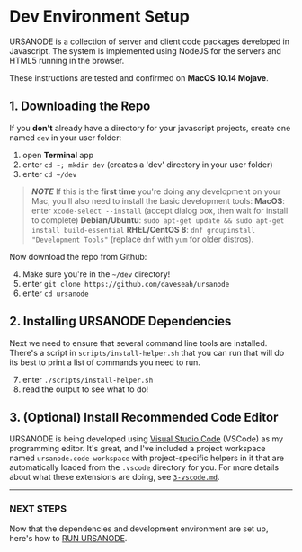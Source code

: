 # Dev Environment Setup

URSANODE is a collection of server and client code packages developed in Javascript. The system is implemented using NodeJS for the servers and HTML5 running in the browser. 

These instructions are tested and confirmed on **MacOS 10.14 Mojave**.

## 1. Downloading the Repo

If you **don't** already have a directory for your javascript projects, create one named `dev` in your user folder:

1. open **Terminal** app
2. enter `cd ~; mkdir dev` (creates a 'dev' directory in your user folder)
3. enter `cd ~/dev`

> ***NOTE*** 
If this is the **first time** you're doing any development on your Mac, you'll also need to install the basic development tools:
**MacOS**: enter `xcode-select --install` (accept dialog box, then wait for install to complete)
**Debian/Ubuntu**: `sudo apt-get update && sudo apt-get install build-essential`
**RHEL/CentOS 8**: `dnf groupinstall "Development Tools"` (replace `dnf` with `yum` for older distros).

Now download the repo from Github:

4. Make sure you're in the `~/dev` directory!
5. enter `git clone https://github.com/daveseah/ursanode`
6. enter `cd ursanode`

## 2. Installing URSANODE Dependencies

Next we need to ensure that several command line tools are installed. There's a script in `scripts/install-helper.sh` that you can run that will do its best to print a list of commands you need to run.

7. enter `./scripts/install-helper.sh`
8. read the output to see what to do!

## 3. (Optional) Install Recommended Code Editor

URSANODE is being developed using [Visual Studio Code](https://code.visualstudio.com/Download) (VSCode) as my programming editor. It's great, and I've included a project workspace named `ursanode.code-workspace` with project-specific helpers in it that are automatically loaded from the `.vscode` directory for you. For more details about what these extensions are doing, see [`3-vscode.md`](3-vscode.md). 

---
### NEXT STEPS
Now that the dependencies and development environment are set up, here's how to [RUN URSANODE](2-run.md).



